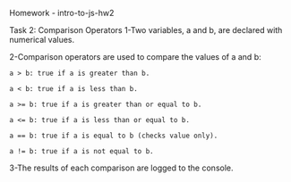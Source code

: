 Homework - intro-to-js-hw2

Task 2: Comparison Operators
1-Two variables, a and b, are declared with numerical values.

2-Comparison operators are used to compare the values of a and b:

    a > b: true if a is greater than b.

    a < b: true if a is less than b. 

    a >= b: true if a is greater than or equal to b.

    a <= b: true if a is less than or equal to b.

    a == b: true if a is equal to b (checks value only).

    a != b: true if a is not equal to b.

3-The results of each comparison are logged to the console.
